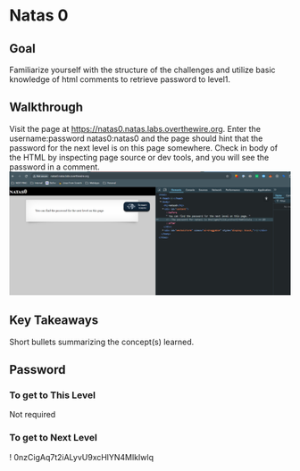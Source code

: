 # Natas 0
## Goal
Familiarize yourself with the structure of the challenges and utilize basic knowledge of html comments to retrieve password to level1. 

## Walkthrough
Visit the page at https://natas0.natas.labs.overthewire.org. Enter the username:password natas0:natas0 and the page should hint that the password for the next level is on this page somewhere. Check in body of the HTML by inspecting page source or dev tools, and you will see the password in a comment.
![natas 0 comments](../docs/images/natas0_0.png)

## Key Takeaways
Short bullets summarizing the concept(s) learned.

## Password
### To get to This Level
Not required
### To get to Next Level
 ! 0nzCigAq7t2iALyvU9xcHlYN4MlkIwlq




